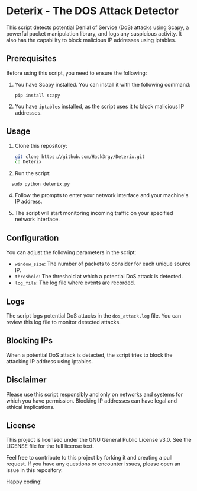 # Deterix - The DOS Attack Detector

This script detects potential Denial of Service (DoS) attacks using Scapy, a powerful packet manipulation library, and logs any suspicious activity. It also has the capability to block malicious IP addresses using iptables.

## Prerequisites

Before using this script, you need to ensure the following:

1. You have Scapy installed. You can install it with the following command:

   ```
   pip install scapy
   ```

2. You have `iptables` installed, as the script uses it to block malicious IP addresses.

## Usage

1. Clone this repository:

   ```bash
   git clone https://github.com/Hack3rgy/Deterix.git
   cd Deterix
   ```

2. Run the script:
 ```
   sudo python deterix.py
 ```

4. Follow the prompts to enter your network interface and your machine's IP address.

5. The script will start monitoring incoming traffic on your specified network interface.

## Configuration

You can adjust the following parameters in the script:

- `window_size`: The number of packets to consider for each unique source IP.
- `threshold`: The threshold at which a potential DoS attack is detected.
- `log_file`: The log file where events are recorded.

## Logs

The script logs potential DoS attacks in the `dos_attack.log` file. You can review this log file to monitor detected attacks.

## Blocking IPs

When a potential DoS attack is detected, the script tries to block the attacking IP address using iptables.

## Disclaimer

Please use this script responsibly and only on networks and systems for which you have permission. Blocking IP addresses can have legal and ethical implications.

## License

This project is licensed under the GNU General Public License v3.0. See the LICENSE file for the full license text.

Feel free to contribute to this project by forking it and creating a pull request. If you have any questions or encounter issues, please open an issue in this repository.

Happy coding!
```


